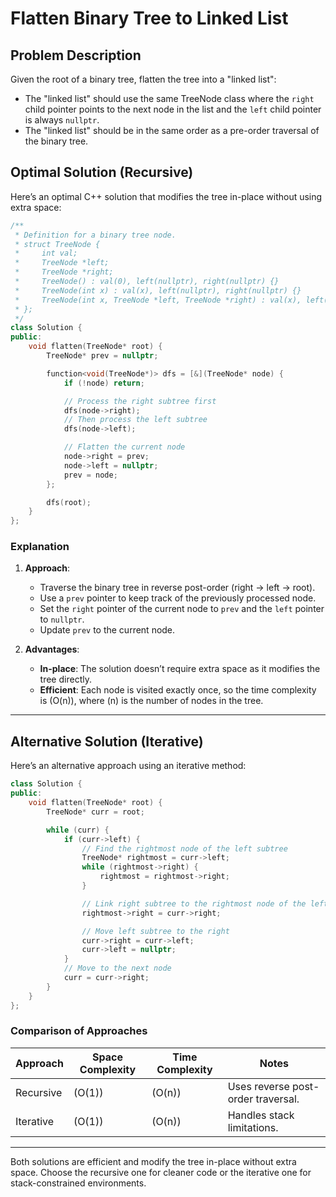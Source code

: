
# Flatten Binary Tree to Linked List

## Problem Description
Given the root of a binary tree, flatten the tree into a "linked list":
- The "linked list" should use the same TreeNode class where the `right` child pointer points to the next node in the list and the `left` child pointer is always `nullptr`.
- The "linked list" should be in the same order as a pre-order traversal of the binary tree.

## Optimal Solution (Recursive)

Here’s an optimal C++ solution that modifies the tree in-place without using extra space:

```cpp
/**
 * Definition for a binary tree node.
 * struct TreeNode {
 *     int val;
 *     TreeNode *left;
 *     TreeNode *right;
 *     TreeNode() : val(0), left(nullptr), right(nullptr) {}
 *     TreeNode(int x) : val(x), left(nullptr), right(nullptr) {}
 *     TreeNode(int x, TreeNode *left, TreeNode *right) : val(x), left(left), right(right) {}
 * };
 */
class Solution {
public:
    void flatten(TreeNode* root) {
        TreeNode* prev = nullptr;

        function<void(TreeNode*)> dfs = [&](TreeNode* node) {
            if (!node) return;

            // Process the right subtree first
            dfs(node->right);
            // Then process the left subtree
            dfs(node->left);

            // Flatten the current node
            node->right = prev;
            node->left = nullptr;
            prev = node;
        };

        dfs(root);
    }
};
```

### Explanation
1. **Approach**:
   - Traverse the binary tree in reverse post-order (right → left → root).
   - Use a `prev` pointer to keep track of the previously processed node.
   - Set the `right` pointer of the current node to `prev` and the `left` pointer to `nullptr`.
   - Update `prev` to the current node.

2. **Advantages**:
   - **In-place**: The solution doesn’t require extra space as it modifies the tree directly.
   - **Efficient**: Each node is visited exactly once, so the time complexity is \(O(n)\), where \(n\) is the number of nodes in the tree.

---

## Alternative Solution (Iterative)

Here’s an alternative approach using an iterative method:

```cpp
class Solution {
public:
    void flatten(TreeNode* root) {
        TreeNode* curr = root;

        while (curr) {
            if (curr->left) {
                // Find the rightmost node of the left subtree
                TreeNode* rightmost = curr->left;
                while (rightmost->right) {
                    rightmost = rightmost->right;
                }

                // Link right subtree to the rightmost node of the left subtree
                rightmost->right = curr->right;

                // Move left subtree to the right
                curr->right = curr->left;
                curr->left = nullptr;
            }
            // Move to the next node
            curr = curr->right;
        }
    }
};
```

### Comparison of Approaches
| Approach    | Space Complexity | Time Complexity | Notes                               |
|-------------|------------------|-----------------|-------------------------------------|
| Recursive   | \(O(1)\)       | \(O(n)\)      | Uses reverse post-order traversal. |
| Iterative   | \(O(1)\)       | \(O(n)\)      | Handles stack limitations.          |

---

Both solutions are efficient and modify the tree in-place without extra space. Choose the recursive one for cleaner code or the iterative one for stack-constrained environments.
